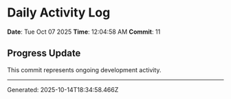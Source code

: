 # Daily Activity Log

**Date**: Tue Oct 07 2025
**Time**: 12:04:58 AM
**Commit**: 11

## Progress Update

This commit represents ongoing development activity.

---
Generated: 2025-10-14T18:34:58.466Z
